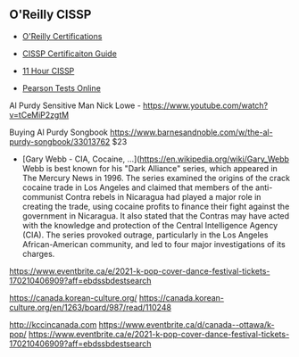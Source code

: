 

## O'Reilly CISSP
- [O'Reilly Certifications](https://learning.oreilly.com/certifications/)
- [CISSP Certificaiton Guide](https://learning.oreilly.com/certifications/guides/Certified-Information-Systems-Security-Professional-(CISSP)/0636920427896/)
- [11 Hour CISSP](https://learning.oreilly.com/library/view/eleventh-hour-cissp-r/9780128113776/Cover.xhtml)

- [Pearson Tests Online](https://learning.oreilly.com/certifications/9780135955444/)









Al Purdy Sensitive Man
Nick Lowe - https://www.youtube.com/watch?v=tCeMiP2zgtM

Buying Al Purdy Songbook
https://www.barnesandnoble.com/w/the-al-purdy-songbook/33013762
$23


- [Gary Webb - CIA, Cocaine, ...](https://en.wikipedia.org/wiki/Gary_Webb
Webb is best known for his "Dark Alliance" series, which appeared in The Mercury News in 1996. The series examined the origins of the crack cocaine trade in Los Angeles and claimed that members of the anti-communist Contra rebels in Nicaragua had played a major role in creating the trade, using cocaine profits to finance their fight against the government in Nicaragua. It also stated that the Contras may have acted with the knowledge and protection of the Central Intelligence Agency (CIA). The series provoked outrage, particularly in the Los Angeles African-American community, and led to four major investigations of its charges.

https://www.eventbrite.ca/e/2021-k-pop-cover-dance-festival-tickets-170210406909?aff=ebdssbdestsearch

https://canada.korean-culture.org/
https://canada.korean-culture.org/en/1263/board/987/read/110248

http://kccincanada.com
https://www.eventbrite.ca/d/canada--ottawa/k-pop/
https://www.eventbrite.ca/e/2021-k-pop-cover-dance-festival-tickets-170210406909?aff=ebdssbdestsearch
